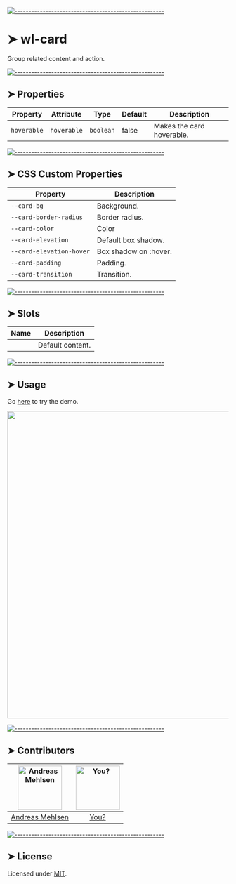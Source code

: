 
[![-----------------------------------------------------](https://raw.githubusercontent.com/andreasbm/readme/master/assets/lines/colored.png)](#wl-card)

# ➤ wl-card

Group related content and action.

[![-----------------------------------------------------](https://raw.githubusercontent.com/andreasbm/readme/master/assets/lines/colored.png)](#properties)

## ➤ Properties

| Property    | Attribute   | Type      | Default | Description               |
|-------------|-------------|-----------|---------|---------------------------|
| `hoverable` | `hoverable` | `boolean` | false   | Makes the card hoverable. |


[![-----------------------------------------------------](https://raw.githubusercontent.com/andreasbm/readme/master/assets/lines/colored.png)](#css-custom-properties)

## ➤ CSS Custom Properties

| Property                 | Description           |
|--------------------------|-----------------------|
| `--card-bg`              | Background.           |
| `--card-border-radius`   | Border radius.        |
| `--card-color`           | Color                 |
| `--card-elevation`       | Default box shadow.   |
| `--card-elevation-hover` | Box shadow on :hover. |
| `--card-padding`         | Padding.              |
| `--card-transition`      | Transition.           |


[![-----------------------------------------------------](https://raw.githubusercontent.com/andreasbm/readme/master/assets/lines/colored.png)](#slots)

## ➤ Slots

| Name | Description      |
|------|------------------|
|      | Default content. |



[![-----------------------------------------------------](https://raw.githubusercontent.com/andreasbm/readme/master/assets/lines/colored.png)](#usage)

## ➤ Usage

Go [here](https://weightless.dev/elements/card) to try the demo.

<a href="https://weightless.dev/elements/card" align="center">
  <img src="https://raw.githubusercontent.com/andreasbm/elements/master/screenshots/wl-card.png" width="700" />
</a>


[![-----------------------------------------------------](https://raw.githubusercontent.com/andreasbm/readme/master/assets/lines/colored.png)](#contributors)

## ➤ Contributors
	

| [<img alt="Andreas Mehlsen" src="https://avatars1.githubusercontent.com/u/6267397?s=460&v=4" width="100">](https://twitter.com/andreasmehlsen) | [<img alt="You?" src="https://joeschmoe.io/api/v1/random" width="100">](https://github.com/andreasbm/weightless/blob/master/CONTRIBUTING.md) |
|:--------------------------------------------------:|:--------------------------------------------------:|
| [Andreas Mehlsen](https://twitter.com/andreasmehlsen) | [You?](https://github.com/andreasbm/weightless/blob/master/CONTRIBUTING.md) |


[![-----------------------------------------------------](https://raw.githubusercontent.com/andreasbm/readme/master/assets/lines/colored.png)](#license)

## ➤ License
	
Licensed under [MIT](https://opensource.org/licenses/MIT).
